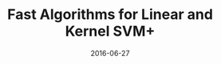 ---
title: "Fast Algorithms for Linear and Kernel SVM+ "
collection: conferences
permalink: /publication/Fast
date: 2016-06-27
year: "2016"
venue: "CVPR"
city: 
state: ""
thumbnail: "Fast.png"
teaser : 
authors: "Wen Li, Dengxin Dai, Mingkui Tan, Dong Xu, Luc Van Gool"
bibtex: Fast.txt
uri: Fast.pdf
arxiv: 
project: 
source:
poster: 
data:
---